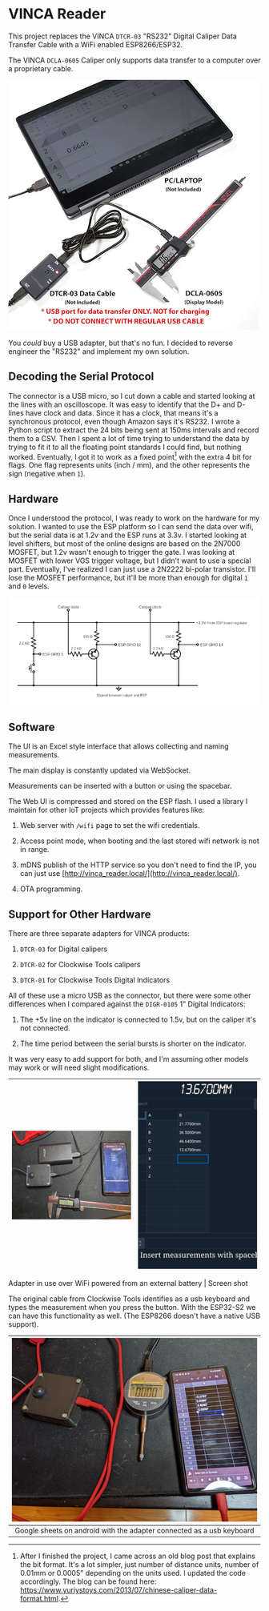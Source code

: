 # VINCA Reader

  

This project replaces the VINCA `DTCR-03` "RS232" Digital Caliper Data Transfer Cable with a WiFi enabled ESP8266/ESP32.

  

The VINCA `DCLA-0605` Caliper only supports data transfer to a computer over a proprietary cable.

![](assets/VincaDataCable.png)

  

You _could_ buy a USB adapter, but that's no fun. I decided to reverse engineer the "RS232" and implement my own solution.

  
  

## Decoding the Serial Protocol

  

The connector is a USB micro, so I cut down a cable and started looking at the lines with an oscilloscope. It was easy to identify that the D+ and D- lines have clock and data. Since it has a clock, that means it's a synchronous protocol, even though Amazon says it's RS232. I wrote a Python script to extract the 24 bits being sent at 150ms intervals and record them to a CSV. Then I spent a lot of time trying to understand the data by trying to fit it to all the floating point standards I could find, but nothing worked. Eventually, I got it to work as a fixed point[^1] with the extra 4 bit for flags. One flag represents units (inch / mm), and the other represents the sign (negative when `1`).

  

[^1]: After I finished the project, I came across an old blog post that explains the bit format. It's a lot simpler, just number of distance units, number of 0.01mm or 0.0005" depending on the units used. I updated the code accordingly. The blog can be found here: https://www.yuriystoys.com/2013/07/chinese-caliper-data-format.html.

  

## Hardware

  

Once I understood the protocol, I was ready to work on the hardware for my solution. I wanted to use the ESP platform so I can send the data over wifi, but the serial data is at 1.2v and the ESP runs at 3.3v. I started looking at level shifters, but most of the online designs are based on the 2N7000 MOSFET, but 1.2v wasn't enough to trigger the gate. I was looking at MOSFET with lower VGS trigger voltage, but I didn't want to use a special part. Eventually, I've realized I can just use a 2N2222 bi-polar transistor. I'll lose the MOSFET performance, but it'll be more than enough for digital `1` and `0` levels.

![](assets/circuit_diagram.png)

  

## Software

  

The UI is an Excel style interface that allows collecting and naming measurements.

The main display is constantly updated via WebSocket. 

Measurements can be inserted with a button or using the spacebar.

  

The Web UI is compressed and stored on the ESP flash. I used a library I maintain for other IoT projects which provides features like:

  

1. Web server with `/wifi` page to set the wifi credentials.

2. Access point mode, when booting and the last stored wifi network is not in range.

3. mDNS publish of the HTTP service so you don't need to find the IP, you can just use [http://vinca_reader.local/](http://vinca_reader.local/).

4. OTA programming.

  

## Support for Other Hardware

  

There are three separate adapters for VINCA products:

1. `DTCR-03` for Digital calipers

2. `DTCR-02` for Clockwise Tools calipers 

3. `DTCR-01` for Clockwise Tools Digital Indicators

  

All of these use a micro USB as the connector, but there were some other differences when I compared against the `DIGR-0105` 1" Digital Indicators: 

  

1. The +5v line on the indicator is connected to 1.5v, but on the caliper it's not connected.

2. The time period between the serial bursts is shorter on the indicator.

  

It was very easy to add support for both, and I'm assuming other models may work or will need slight modifications.

  
  
  

![](/assets/VincaReaderConnected.png)|![](/assets/VincaReaderScreenshot.png)
:-------------------------:|:-------------------------:

Adapter in use over WiFi powered from an external battery | Screen shot


  

The original cable from Clockwise Tools identifies as a usb keyboard and types the measurement when you press the button. With the ESP32-S2 we can have this functionality as well. (The ESP8266 doesn't have a native USB support).

  
|![](/assets/VincaReaderAsUSBKeyboard.png)|
| :----------------------------------------: |
| Google sheets on android with the adapter connected as a usb keyboard |

  
